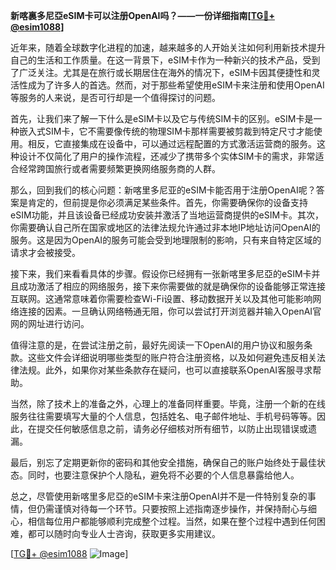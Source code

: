 **新喀裏多尼亞eSIM卡可以注册OpenAI吗？——一份详细指南[[TG💪+ @esim1088](https://t.me/s/esim1088)]**

近年来，随着全球数字化进程的加速，越来越多的人开始关注如何利用新技术提升自己的生活和工作质量。在这一背景下，eSIM卡作为一种新兴的技术产品，受到了广泛关注。尤其是在旅行或长期居住在海外的情况下，eSIM卡因其便捷性和灵活性成为了许多人的首选。然而，对于那些希望使用eSIM卡来注册和使用OpenAI等服务的人来说，是否可行却是一个值得探讨的问题。

首先，让我们来了解一下什么是eSIM卡以及它与传统SIM卡的区别。eSIM卡是一种嵌入式SIM卡，它不需要像传统的物理SIM卡那样需要被剪裁到特定尺寸才能使用。相反，它直接集成在设备中，可以通过远程配置的方式激活运营商的服务。这种设计不仅简化了用户的操作流程，还减少了携带多个实体SIM卡的需求，非常适合经常跨国旅行或者需要频繁更换网络服务商的人群。

那么，回到我们的核心问题：新喀里多尼亚的eSIM卡能否用于注册OpenAI呢？答案是肯定的，但前提是你必须满足某些条件。首先，你需要确保你的设备支持eSIM功能，并且该设备已经成功安装并激活了当地运营商提供的eSIM卡。其次，你需要确认自己所在国家或地区的法律法规允许通过非本地IP地址访问OpenAI的服务。这是因为OpenAI的服务可能会受到地理限制的影响，只有来自特定区域的请求才会被接受。

接下来，我们来看看具体的步骤。假设你已经拥有一张新喀里多尼亞的eSIM卡并且成功激活了相应的网络服务，接下来你需要做的就是确保你的设备能够正常连接互联网。这通常意味着你需要检查Wi-Fi设置、移动数据开关以及其他可能影响网络连接的因素。一旦确认网络畅通无阻，你可以尝试打开浏览器并输入OpenAI官网的网址进行访问。

值得注意的是，在尝试注册之前，最好先阅读一下OpenAI的用户协议和服务条款。这些文件会详细说明哪些类型的账户符合注册资格，以及如何避免违反相关法律法规。此外，如果你对某些条款存在疑问，也可以直接联系OpenAI客服寻求帮助。

当然，除了技术上的准备之外，心理上的准备同样重要。毕竟，注册一个新的在线服务往往需要填写大量的个人信息，包括姓名、电子邮件地址、手机号码等等。因此，在提交任何敏感信息之前，请务必仔细核对所有细节，以防止出现错误或遗漏。

最后，别忘了定期更新你的密码和其他安全措施，确保自己的账户始终处于最佳状态。同时，也要注意保护个人隐私，避免将不必要的个人信息暴露给他人。

总之，尽管使用新喀里多尼亞的eSIM卡来注册OpenAI并不是一件特别复杂的事情，但仍需谨慎对待每一个环节。只要按照上述指南逐步操作，并保持耐心与细心，相信每位用户都能够顺利完成整个过程。当然，如果在整个过程中遇到任何困难，都可以随时向专业人士咨询，获取更多实用建议。

[[TG💪+ @esim1088](https://t.me/s/esim1088) ![Image](https://i.postimg.cc/4NQfJmqS/Snipaste-2025-05-13-00-14-12.png)]